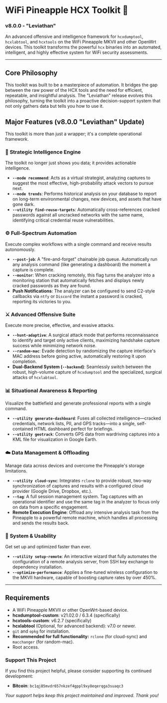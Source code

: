 # WiFi Pineapple HCX Toolkit 🍍
### v8.0.0 - "Leviathan"

An advanced offensive and intelligence framework for `hcxdumptool`, `hcxlabtool`, and `hcxtools` on the WiFi Pineapple MKVII and other OpenWrt devices. This toolkit transforms the powerful `hcx` binaries into an automated, intelligent, and highly effective system for WiFi security assessments.

---

## Core Philosophy

This toolkit was built to be a masterpiece of automation. It bridges the gap between the raw power of the HCX tools and the need for efficient, repeatable, and insightful analysis. The "Leviathan" release evolves this philosophy, turning the toolkit into a proactive decision-support system that not only gathers data but tells you how to use it.

## Major Features (v8.0.0 "Leviathan" Update)

This toolkit is more than just a wrapper; it's a complete operational framework.

### 🧠 **Strategic Intelligence Engine**
The toolkit no longer just shows you data; it provides actionable intelligence.
* **`--mode recommend`**: Acts as a virtual strategist, analyzing captures to suggest the most effective, high-probability attack vectors to pursue next.
* **`--mode trends`**: Performs historical analysis on your database to report on long-term environmental changes, new devices, and assets that have gone dark.
* **`--utility find-reuse-targets`**: Automatically cross-references cracked passwords against all uncracked networks with the same name, identifying critical credential reuse vulnerabilities.

### ⚙️ **Full-Spectrum Automation**
Execute complex workflows with a single command and receive results autonomously.
* **`--post-job`**: A "fire-and-forget" chainable job queue. Automatically run any analysis command (like generating a dashboard) the moment a capture is complete.
* **`--monitor`**: When cracking remotely, this flag turns the analyzer into a monitoring station that automatically fetches and displays newly cracked passwords as they are found.
* **Push Notifications**: The analyzer can be configured to send C2-style callbacks via `ntfy` or `Discord` the instant a password is cracked, reporting its victories to you.

### ⚔️ **Advanced Offensive Suite**
Execute more precise, effective, and evasive attacks.
* **`--hunt-adaptive`**: A surgical attack mode that performs reconnaissance to identify and target only active clients, maximizing handshake capture success while minimizing network noise.
* **`--random-mac`**: Evade detection by randomizing the capture interface's MAC address before going active, automatically restoring it upon completion.
* **Dual-Backend System (`--backend`)**: Seamlessly switch between the robust, high-volume capture of `hcxdumptool` and the specialized, surgical attacks of `hcxlabtool`.

### 📊 **Situational Awareness & Reporting**
Visualize the battlefield and generate professional reports with a single command.
* **`--utility generate-dashboard`**: Fuses all collected intelligence—cracked credentials, network lists, PII, and GPS tracks—into a single, self-contained HTML dashboard perfect for briefings.
* **`--utility geotrack`**: Converts GPS data from wardriving captures into a KML file for visualization in Google Earth.

### ☁️ **Data Management & Offloading**
Manage data across devices and overcome the Pineapple's storage limitations.
* **`--utility cloud-sync`**: Integrates `rclone` to provide robust, two-way synchronization of captures and results with a configured cloud provider (Google Drive, Dropbox, etc.).
* **`--tag`**: A full session management system. Tag captures with an operational identifier and use the same tag in the analyzer to focus only on data from a specific engagement.
* **Remote Execution Engine**: Offload any intensive analysis task from the Pineapple to a powerful remote machine, which handles all processing and sends the results back.

### 🚀 **System & Usability**
Get set up and optimized faster than ever.
* **`--utility setup-remote`**: An interactive wizard that fully automates the configuration of a remote analysis server, from SSH key exchange to dependency installation.
* **`--optimize-performance`**: Applies a fine-tuned wireless configuration to the MKVII hardware, capable of boosting capture rates by over 450%.

---

## Requirements
* A WiFi Pineapple MKVII or other OpenWrt-based device.
* **hcxdumptool-custom**: v21.02.0 / 6.3.4 (specifically)
* **hcxtools-custom**: v6.2.7 (specifically)
* **hcxlabtool** (Optional, for advanced backend): v7.0 or newer.
* `git` and `opkg` for installation.
* **Recommended for full functionality:** `rclone` (for cloud-sync) and `macchanger` (for random-mac).
* Root access.

### Support This Project
If you find this project helpful, please consider supporting its continued development:
- **Bitcoin**: `bc1qj85mvdr657nkzef4gppl9xy8eqerqga3suaqc3`

*Your support helps keep this project maintained and improved. Thank you!*
